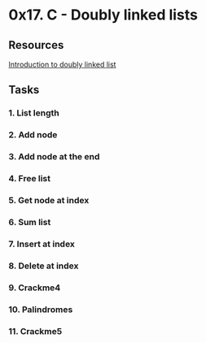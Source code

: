 # 0x17. C - Doubly linked lists
## Resources
[Introduction to doubly linked list](https://www.youtube.com/watch?v=nquQ_fYGGA4)
## Tasks
### 1. List length
### 2. Add node
### 3. Add node at the end
### 4. Free list
### 5. Get node at index
### 6. Sum list
### 7. Insert at index
### 8. Delete at index
### 9. Crackme4
### 10. Palindromes
### 11. Crackme5
